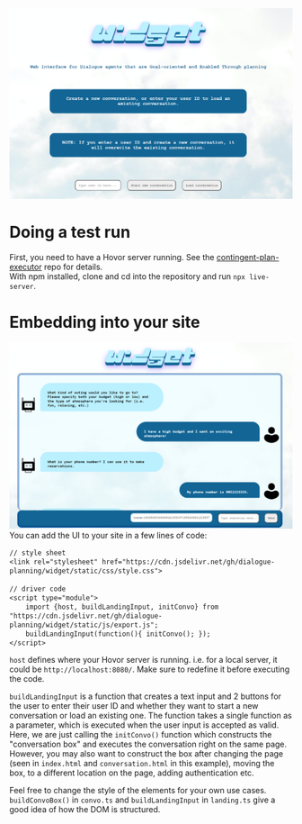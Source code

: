 ![landing](widget_landing.png) 

# Doing a test run
First, you need to have a Hovor server running. See the [contingent-plan-executor](https://github.com/dialogue-planning/contingent-plan-executor) repo for details.  
With npm installed, clone and cd into the repository and run `npx live-server`.  



# Embedding into your site
![chat](widget_chat.png)
You can add the UI to your site in a few lines of code:

```
// style sheet
<link rel="stylesheet" href="https://cdn.jsdelivr.net/gh/dialogue-planning/widget/static/css/style.css">

// driver code
<script type="module">
    import {host, buildLandingInput, initConvo} from "https://cdn.jsdelivr.net/gh/dialogue-planning/widget/static/js/export.js";
    buildLandingInput(function(){ initConvo(); });
</script>
```


`host` defines where your Hovor server is running. i.e. for a local server, it could be `http://localhost:8080/`. Make sure to redefine it before executing the code.  

`buildLandingInput` is a function that creates a text input and 2 buttons for the user to enter their user ID and whether they want to start a new conversation or load an existing one. The function takes a single function as a parameter, which is executed when the user input is accepted as valid. Here, we are just calling the `initConvo()` function which constructs the "conversation box" and executes the conversation right on the same page. However, you may also want to construct the box after changing the page (seen in `index.html` and `conversation.html` in this example), moving the box, to a different location on the page, adding authentication etc.  

Feel free to change the style of the elements for your own use cases. `buildConvoBox()` in `convo.ts` and `buildLandingInput` in `landing.ts` give a good idea of how the DOM is structured.